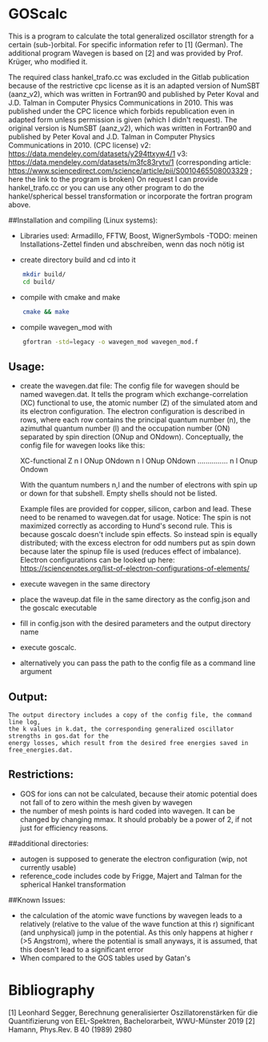 GOScalc
=======

This is a program to calculate the total generalized oscillator strength for a certain (sub-)orbital.
	For specific information refer to [1] (German).
The additional program Wavegen is based on [2] and was provided by Prof. Krüger, who modified it.

The required class hankel_trafo.cc was excluded in the Gitlab publication because of the restrictive cpc license as it is an adapted version of
NumSBT (aanz_v2), which was written in Fortran90 and published by Peter Koval and J.D. Talman in Computer Physics Communications in 2010.
This was published under the CPC licence which forbids republication even in adapted form unless permission is given (which I didn't request).
The original version is NumSBT (aanz_v2), which was written in Fortran90 and published by Peter Koval and J.D. Talman in Computer Physics Communications in 2010. (CPC license)
	 v2: https://data.mendeley.com/datasets/y294ttxyw4/1
	 v3: https://data.mendeley.com/datasets/m3fc83rytv/1
	 (corresponding article: https://www.sciencedirect.com/science/article/pii/S0010465508003329 ; here the link to the program is broken)
On request I can provide hankel_trafo.cc or you can use any other program to do the hankel/spherical bessel transformation or incorporate the fortran program above.

##Installation and compiling (Linux systems):
+ Libraries used: Armadillo, FFTW, Boost, WignerSymbols
-TODO: meinen Installations-Zettel finden und abschreiben, wenn das noch nötig ist

+ create directory build and cd into it
```bash 
	mkdir build/
	cd build/
```
+ compile with cmake and make
```bash
	cmake && make
```
+ compile wavegen_mod with
```bash
	gfortran -std=legacy -o wavegen_mod wavegen_mod.f
```

## Usage:
+ create the wavegen.dat file:
	The config file for wavegen should be named wavegen.dat.
	It tells the program which exchange-correlation (XC) functional to use,
	the atomic number (Z) of the simulated atom and its electron configuration.
	The electron configuration is described in rows, where each row contains the principal quantum number (n),
	the azimuthal quantum number (l) and the occupation number (ON) separated by spin direction (ONup and ONdown).
	Conceptually, the config file for wavegen looks like this:
	
	XC-functional
	Z
	n l ONup ONdown
	n l ONup ONdown
	...............
	n l Onup Ondown
	
	With the quantum numbers n,l and the number of electrons with spin up or down for that subshell.
	Empty shells should not be listed.
	

	Example files are provided for copper, silicon, carbon and lead.
	These need to be renamed to wavegen.dat for usage.
	Notice: The spin is not maximized correctly as according to Hund's second rule.
          This is because goscalc doesn't include spin effects.
          So instead spin is equally distributed; with the excess electron for
          odd numbers put as spin down because later the spinup file is used
          (reduces effect of imbalance).
    Electron configurations can be looked up here: https://sciencenotes.org/list-of-electron-configurations-of-elements/
+ execute wavegen in the same directory
+ place the waveup.dat file in the same directory as the config.json and the goscalc executable
+ fill in config.json with the desired parameters and the output directory name
+ execute goscalc.
+ alternatively you can pass the path to the config file as a command line argument

## Output:
	The output directory includes a copy of the config file, the command line log,
	the k values in k.dat, the corresponding generalized oscillator strengths in gos.dat for the 
	energy losses, which result from the desired free energies saved in free_energies.dat.
	
## Restrictions:
+ GOS for ions can not be calculated, because their atomic potential does not fall of to zero within the mesh given by wavegen
+ the number of mesh points is hard coded into wavegen. It can be changed by changing mmax. It should probably be a power of 2, if not just for efficiency reasons.

##additional directories:
+ autogen is supposed to generate the electron configuration (wip, not currently usable)
+ reference_code includes code by Frigge, Majert and Talman for the spherical Hankel transformation

##Known Issues:
+ the calculation of the atomic wave functions by wavegen leads to a relatively (relative to the value of the wave function at this r) significant (and unphysical) jump in the potential.
	As this only happens at higher r (>5 Angstrom), where the potential is small anyways, it is assumed, that this doesn't lead to a significant error
+ When compared to the GOS tables used by Gatan's 

# Bibliography
[1] Leonhard Segger, Berechnung generalisierter Oszillatorenstärken für die Quantifizierung von EEL-Spektren, Bachelorarbeit, WWU-Münster 2019
[2] Hamann, Phys.Rev. B 40 (1989) 2980
